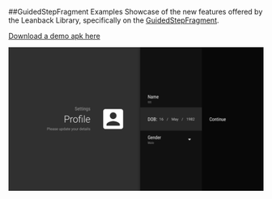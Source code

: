 ##GuidedStepFragment Examples
 Showcase of the new features offered by the Leanback Library, specifically on the [GuidedStepFragment](https://developer.android.com/reference/android/support/v17/leanback/app/GuidedStepFragment.html).


[Download a demo apk here](demo.apk)

![screenshot](guided_step_fragment.png)

